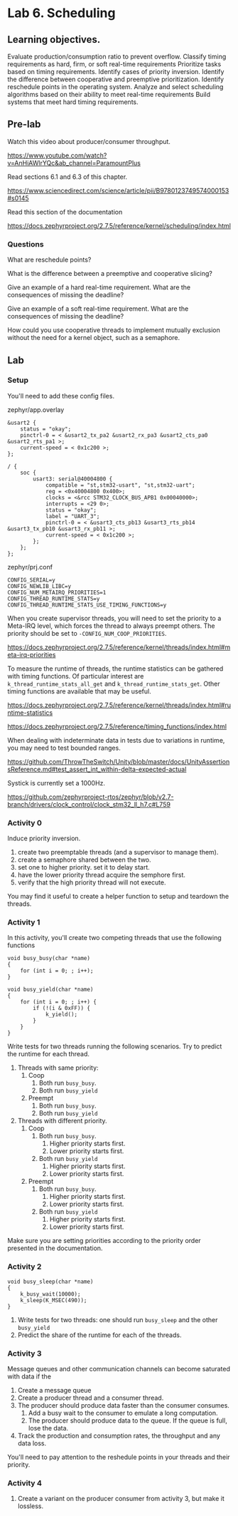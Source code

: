 # Lab 6. Scheduling

## Learning objectives.
Evaluate production/consumption ratio to prevent overflow.
Classify timing requirements as hard, firm, or soft real-time requirements
Prioritize tasks based on timing requirements.
Identify cases of priority inversion.
Identify the difference between cooperative and preemptive prioritization.
Identify reschedule points in the operating system.
Analyze and select scheduling algorithms based on their ability to meet real-time requirements
Build systems that meet hard timing requirements.

## Pre-lab
Watch this video about producer/consumer throughput.

https://www.youtube.com/watch?v=AnHiAWlrYQc&ab_channel=ParamountPlus

Read sections 6.1 and 6.3 of this chapter.

https://www.sciencedirect.com/science/article/pii/B9780123749574000153#s0145

Read this section of the documentation

https://docs.zephyrproject.org/2.7.5/reference/kernel/scheduling/index.html

### Questions
What are reschedule points?

What is the difference between a preemptive and cooperative slicing?

Give an example of a hard real-time requirement. What are the consequences of missing the deadline?

Give an example of a soft real-time requirement. What are the consequences of missing the deadline?

How could you use cooperative threads to implement mutually exclusion without the need for a kernel object, such as a semaphore.

## Lab

### Setup
You'll need to add these config files.

zephyr/app.overlay
```
&usart2 {
    status = "okay";
    pinctrl-0 = < &usart2_tx_pa2 &usart2_rx_pa3 &usart2_cts_pa0 &usart2_rts_pa1 >;
    current-speed = < 0x1c200 >;
};

/ {
    soc {
        usart3: serial@40004800 {
            compatible = "st,stm32-usart", "st,stm32-uart";
            reg = <0x40004800 0x400>;
            clocks = <&rcc STM32_CLOCK_BUS_APB1 0x00040000>;
            interrupts = <29 0>;
            status = "okay";
            label = "UART_3";
            pinctrl-0 = < &usart3_cts_pb13 &usart3_rts_pb14 &usart3_tx_pb10 &usart3_rx_pb11 >;
			current-speed = < 0x1c200 >;
        };
    };
};
```

zephyr/prj.conf
```
CONFIG_SERIAL=y
CONFIG_NEWLIB_LIBC=y
CONFIG_NUM_METAIRQ_PRIORITIES=1
CONFIG_THREAD_RUNTIME_STATS=y
CONFIG_THREAD_RUNTIME_STATS_USE_TIMING_FUNCTIONS=y
```

When you create supervisor threads, you will need to set the priority to a Meta-IRQ level, which forces the thread to always preempt others. The priority should be set to `-CONFIG_NUM_COOP_PRIORITIES`.

https://docs.zephyrproject.org/2.7.5/reference/kernel/threads/index.html#meta-irq-priorities

To measure the runtime of threads, the runtime statistics can be gathered with timing functions. Of particular interest are `k_thread_runtime_stats_all_get` and `k_thread_runtime_stats_get`. Other timing functions are available that may be useful.

https://docs.zephyrproject.org/2.7.5/reference/kernel/threads/index.html#runtime-statistics

https://docs.zephyrproject.org/2.7.5/reference/timing_functions/index.html

When dealing with indeterminate data in tests due to variations in runtime, you may need to test bounded ranges.

https://github.com/ThrowTheSwitch/Unity/blob/master/docs/UnityAssertionsReference.md#test_assert_int_within-delta-expected-actual

Systick is currently set a 1000Hz.

https://github.com/zephyrproject-rtos/zephyr/blob/v2.7-branch/drivers/clock_control/clock_stm32_ll_h7.c#L759

### Activity 0
Induce priority inversion.

1. create two preemptable threads (and a supervisor to manage them).
1. create a semaphore shared between the two.
1. set one to higher priority. set it to delay start.
1. have the lower priority thread acquire the semphore first.
1. verify that the high priority thread will not execute.

You may find it useful to create a helper function to setup and teardown the threads.

### Activity 1
In this activity, you'll create two competing threads that use the following functions
```
void busy_busy(char *name)
{
    for (int i = 0; ; i++);
}

void busy_yield(char *name)
{
    for (int i = 0; ; i++) {
        if (!(i & 0xFF)) {
            k_yield();
        }
    }
}
```
Write tests for two threads running the following scenarios. Try to predict the runtime for each thread.
1. Threads with same priority:
    1. Coop
        1. Both run `busy_busy`.
        1. Both run `busy_yield`
    1. Preempt
        1. Both run `busy_busy`.
        1. Both run `busy_yield`
1. Threads with different priority.
    1. Coop
        1. Both run `busy_busy`.
            1. Higher priority starts first.
            1. Lower priority starts first.
        1. Both run `busy_yield`
            1. Higher priority starts first.
            1. Lower priority starts first.
    1. Preempt
        1. Both run `busy_busy`.
            1. Higher priority starts first.
            1. Lower priority starts first.
        1. Both run `busy_yield`
            1. Higher priority starts first.
            1. Lower priority starts first.

Make sure you are setting priorities according to the priority order presented in the documentation.

### Activity 2

```
void busy_sleep(char *name)
{
    k_busy_wait(10000);
    k_sleep(K_MSEC(490));
}
```
1. Write tests for two threads: one should run `busy_sleep` and the other `busy_yield`
1. Predict the share of the runtime for each of the threads.

### Activity 3
Message queues and other communication channels can become saturated with data if the

1. Create a message queue
1. Create a producer thread and a consumer thread.
1. The producer should produce data faster than the consumer consumes.
    1. Add a busy wait to the consumer to emulate a long computation.
    1. The producer should produce data to the queue. If the queue is full, lose the data.
1. Track the production and consumption rates, the throughput and any data loss.

You'll need to pay attention to the reshedule points in your threads and their priority.

### Activity 4

1. Create a variant on the producer consumer from activity 3, but make it lossless.
